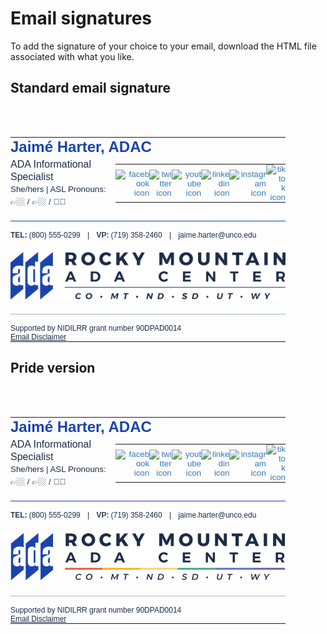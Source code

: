 <script setup>
import FileDownload from '../../.vitepress/components/FileDownload.vue'

const standard = [
  {
    title: 'Standard Signature',
    subtitle: 'Download HTML file',
    fileType: 'HTML',
    url: '/assets/rmadac-email-signature-standard.html'
  },
]

const pride = [
  {
    title: 'Pride Signature',
    subtitle: 'Download HTML file',
    fileType: 'HTML',
    url: '/assets/rmadac-email-signature-pride.html'
  },
]
</script>

<style>
  .vp-doc table {
    margin: unset;
    display: unset;
  }

  .vp-doc tr:nth-child(2n) {
    background-color: unset;
  }

  .vp-doc tr {
    border-top: unset;
  }

  .vp-doc td {
    border: unset;
  }
</style>

# Email signatures

To add the signature of your choice to your email, download the HTML file associated with what you like.

## Standard email signature

<FileDownload :downloads='standard' /><br><br>

<table cellspacing="0" cellpadding="0" border="0" style="
    box-sizing: border-box;
    border-spacing: 0px;
    border-collapse: collapse;
    background: transparent !important;
    font-size: 14px;
    font-style: normal;
    font-variant-ligatures: normal;
    font-variant-caps: normal;
    font-weight: 400;
    letter-spacing: normal;
    orphans: 2;
    text-align: start;
    text-transform: none;
    widows: 2;
    word-spacing: 0px;
    -webkit-text-stroke-width: 0px;
    white-space: normal;
    text-decoration-thickness: initial;
    text-decoration-style: initial;
    text-decoration-color: initial;
    color: rgb(29, 44, 71);
    font-family: 'Montserrat', Arial, sans-serif;
    width: 440px;
  ">
  <tbody style="box-sizing: border-box">
    <tr style="box-sizing: border-box">
      <td colspan="2" style="box-sizing: border-box; padding: 0px">
        <span style="
            box-sizing: border-box;
            font-size: 18pt;
            color: rgb(27, 67, 173);
            line-height: 22pt;
            font-family: 'Montserrat', Arial, sans-serif;
          "><strong style="box-sizing: border-box; font-weight: 800">Jaimé Harter, ADAC</strong></span>
      </td>
    </tr>
    <tr style="box-sizing: border-box">
      <td style="
          box-sizing: border-box;
          padding: 0px 0px 15px;
          font-size: 12pt;
          font-family: 'Montserrat', Arial, sans-serif;
          width: 260px;
          color: rgb(29, 44, 71);
          line-height: 14pt;
        ">
        <span style="
            box-sizing: border-box;
            font-size: 12pt;
            line-height: 20px;
            color: rgb(29, 44, 71);
            font-family: 'Montserrat', Arial, sans-serif;
          ">ADA Informational Specialist</span><br>
          <span style="
            box-sizing: border-box;
            font-size: 10pt;
            line-height: 20px;
            color: rgb(29, 44, 71);
            font-family: 'Montserrat', Arial, sans-serif;
          ">She/hers | ASL Pronouns: 👉🏼 / 👉🏼 / 🖐🏼</span>
      </td>
      <td style="
          box-sizing: border-box;
          padding: 0px 0px 15px;
          font-size: 10pt;
          font-family: 'Montserrat', Arial, sans-serif;
          width: 160px;
          color: rgb(29, 44, 71);
          text-align: right;">
        <table style="
            box-sizing: border-box;
            border-spacing: 0px;
            border-collapse: collapse;
            background: transparent !important;
            float: right;
          ">
          <tbody style="box-sizing: border-box">
            <tr style="box-sizing: border-box">
              <td style="box-sizing: border-box; padding: 0px; width: 30px">
                <a href="https://www.facebook.com/RMADACenter/" target="_blank" rel="noopener" style="
                    box-sizing: border-box;
                    background-color: transparent;
                    color: rgb(51, 122, 183);
                    text-decoration: none;
                  ">
                  <img border="0" alt="facebook icon" width="20" height="20"
                    src="https://www.mail-signatures.com/signature-generator/img/templates/simple-yet-informative/fb.png"
                    style="
                      box-sizing: border-box;
                      border: 0px;
                      vertical-align: middle;
                      width: 20px;
                      height: 20px;
                    " />
                </a>
              </td>
              <td style="box-sizing: border-box; padding: 0px; width: 30px">
                <a href="https://twitter.com/RockyMtnADA" target="_blank" rel="noopener" style="
                    box-sizing: border-box;
                    background-color: transparent;
                    color: rgb(51, 122, 183);
                    text-decoration: none;
                  ">
                  <img border="0" alt="twitter icon" width="20" height="20"
                    src="https://www.mail-signatures.com/signature-generator/img/templates/simple-yet-informative/tt.png"
                    style="
                      box-sizing: border-box;
                      border: 0px;
                      vertical-align: middle;
                      width: 20px;
                      height: 20px;
                    " />
                </a>
              </td>
              <td style="box-sizing: border-box; padding: 0px; width: 30px">
                <a href="https://www.youtube.com/channel/UCcTayMz3J1BmjdXlPBVDSrQ" target="_blank" rel="noopener" style="
                    box-sizing: border-box;
                    background-color: transparent;
                    color: rgb(51, 122, 183);
                    text-decoration: none;
                  ">
                  <img border="0" alt="youtube icon" width="20" height="20"
                    src="https://www.mail-signatures.com/signature-generator/img/templates/simple-yet-informative/yt.png"
                    style="
                      box-sizing: border-box;
                      border: 0px;
                      vertical-align: middle;
                      width: 20px;
                      height: 20px;
                    " />
                </a>
              </td>
              <td style="box-sizing: border-box; padding: 0px; width: 30px">
                <a href="https://www.linkedin.com/company/28618459/" target="_blank" rel="noopener" style="
                    box-sizing: border-box;
                    background-color: transparent;
                    color: rgb(51, 122, 183);
                    text-decoration: none;
                  ">
                  <img border="0" alt="linkedin icon" width="20" height="20"
                    src="https://www.mail-signatures.com/signature-generator/img/templates/simple-yet-informative/ln.png"
                    style="
                      box-sizing: border-box;
                      border: 0px;
                      vertical-align: middle;
                      width: 20px;
                      height: 20px;
                    " />
                </a>
              </td>
              <td style="box-sizing: border-box; padding: 0px; width: 30px">
                <a href="https://www.instagram.com/rockymountainadacenter/" target="_blank" rel="noopener" style="
                    box-sizing: border-box;
                    background-color: transparent;
                    color: rgb(51, 122, 183);
                    text-decoration: none;
                  ">
                  <img border="0" alt="instagram icon" width="20" height="20"
                    src="https://www.mail-signatures.com/signature-generator/img/templates/simple-yet-informative/it.png"
                    style="
                      box-sizing: border-box;
                      border: 0px;
                      vertical-align: middle;
                      width: 20px;
                      height: 20px;
                    " />
                </a>
              </td>
              <td style="box-sizing: border-box; padding: 0px; width: 30px">
                <a href="https://www.tiktok.com/@rockymountainada" target="_blank" rel="noopener" style="
                    box-sizing: border-box;
                    background-color: transparent;
                    color: rgb(51, 122, 183);
                    text-decoration: none;
                  ">
                  <img border="0" alt="tiktok icon" width="20" height="20"
                    src="https://www.mail-signatures.com/signature-generator/img/templates/simple-yet-informative/tk.png"
                    style="
                      box-sizing: border-box;
                      border: 0px;
                      vertical-align: middle;
                      width: 20px;
                      height: 20px;
                    " />
                </a>
              </td>
            </tr>
          </tbody>
        </table>
      </td>
    </tr>
    <tr style="box-sizing: border-box">
      <td colspan="2" style="
          box-sizing: border-box;
          padding: 15px 0px 0px;
          border-top: 1px solid rgb(27, 67, 173);
          font-size: 9pt;
          line-height: 14px;
        ">
        <span style="
            box-sizing: border-box;
            font-size: 9pt;
            color: rgb(29, 44, 71);
            font-family: 'Montserrat', Arial, sans-serif;
          "><span style="box-sizing: border-box; color: rgb(47, 59, 85)"><strong style="
                box-sizing: border-box;
                margin-right: 0.25em;
                font-weight: 800;
              ">TEL:</strong></span>(800) 555-0299<span style="box-sizing: border-box"></span></span>
              <span style="padding: 0 8px"> | </span>
        <span style="
            box-sizing: border-box;
            font-size: 9pt;
            color: rgb(29, 44, 71);
            font-family: 'Montserrat', Arial, sans-serif;
          "><span style="box-sizing: border-box; color: rgb(47, 59, 85)"><strong style="
                box-sizing: border-box;
                margin-right: 0.25em;
                font-weight: 800;
              ">VP:</strong></span>(719) 358-2460</span>
              <span style="padding: 0 8px"> | </span>
        <span style="
            box-sizing: border-box;
            font-size: 9pt;
            color: rgb(47, 59, 85);
          "><span style="box-sizing: border-box; color: rgb(47, 59, 85)"></span><span> </span><a href="mailto:jaime.harter@unco.edu" style="
              box-sizing: border-box;
              background-color: transparent;
              color: rgb(29, 44, 71);
              text-decoration: none;
              font-size: 9pt;
            "><span style="
                box-sizing: border-box;
                font-size: 9pt;
                color: rgb(29, 44, 71);
                text-decoration: none;
              ">jaime.harter@unco.edu</span></a></span>
              <span style="box-sizing: border-box; padding: 20px 0; display: block"><a href="http://rockymountainada.org/" target="_blank" rel="noopener" style="
              box-sizing: border-box;
              background-color: transparent;
              color: rgb(51, 122, 183);
              text-decoration: none;
              font-family: 'Montserrat', Arial, sans-serif;
            ">
              <img src="../assets/logos/rmadac-logo.png" alt="Rocky Mountain ADA Center Pride Logo" /></a></span>
      </td>
    </tr>
    <tr style="box-sizing: border-box">
      <td colspan="2" style="
          box-sizing: border-box;
          padding: 15px 0px 0px;
          border-top: 1px solid rgb(175, 179, 191);
          font-size: 9pt;
          line-height: 14px;
        ">
        <span style="
            box-sizing: border-box;
            font-size: 9pt;
            color: rgb(29, 44, 71);
            font-family: 'Montserrat', Arial, sans-serif;
          ">
          Supported by NIDILRR grant number 90DPAD0014<br>
          <a style="color:rgb(29,44,71);" href="https://rockymountainada.org/disclaimer" target="_blank">Email Disclaimer</a>
        </span>
      </td>
    </tr>
  </tbody>
</table>

## Pride version

<FileDownload :downloads='pride' /><br><br>

<table cellspacing="0" cellpadding="0" border="0" style="
    box-sizing: border-box;
    border-spacing: 0px;
    border-collapse: collapse;
    background: transparent !important;
    font-size: 14px;
    font-style: normal;
    font-variant-ligatures: normal;
    font-variant-caps: normal;
    font-weight: 400;
    letter-spacing: normal;
    orphans: 2;
    text-align: start;
    text-transform: none;
    widows: 2;
    word-spacing: 0px;
    -webkit-text-stroke-width: 0px;
    white-space: normal;
    text-decoration-thickness: initial;
    text-decoration-style: initial;
    text-decoration-color: initial;
    color: rgb(29, 44, 71);
    font-family: 'Montserrat', Arial, sans-serif;
    width: 440px;
  ">
  <tbody style="box-sizing: border-box">
    <tr style="box-sizing: border-box">
      <td colspan="2" style="box-sizing: border-box; padding: 0px">
        <span style="
            box-sizing: border-box;
            font-size: 18pt;
            color: rgb(27, 67, 173);
            line-height: 22pt;
            font-family: 'Montserrat', Arial, sans-serif;
          "><strong style="box-sizing: border-box; font-weight: 700">Jaimé Harter, ADAC</strong></span>
      </td>
    </tr>
    <tr style="box-sizing: border-box">
      <td style="
          box-sizing: border-box;
          padding: 0px 0px 15px;
          font-size: 12pt;
          font-family: 'Montserrat', Arial, sans-serif;
          width: 260px;
          color: rgb(29, 44, 71);
          line-height: 14pt;
        ">
        <span style="
            box-sizing: border-box;
            font-size: 12pt;
            line-height: 20px;
            color: rgb(29, 44, 71);
            font-family: 'Montserrat', Arial, sans-serif;
          ">ADA Informational Specialist</span><br>
          <span style="
            box-sizing: border-box;
            font-size: 10pt;
            line-height: 20px;
            color: rgb(29, 44, 71);
            font-family: 'Montserrat', Arial, sans-serif;
          ">She/hers | ASL Pronouns: 👉🏼 / 👉🏼 / 🖐🏼</span>
      </td>
      <td style="
          box-sizing: border-box;
          padding: 0px 0px 15px;
          font-size: 10pt;
          font-family: 'Montserrat', Arial, sans-serif;
          width: 160px;
          color: rgb(29, 44, 71);
          text-align: right;">
        <table style="
            box-sizing: border-box;
            border-spacing: 0px;
            border-collapse: collapse;
            background: transparent !important;
            float: right;
          ">
          <tbody style="box-sizing: border-box">
            <tr style="box-sizing: border-box">
              <td style="box-sizing: border-box; padding: 0px; width: 30px">
                <a href="https://www.facebook.com/RMADACenter/" target="_blank" rel="noopener" style="
                    box-sizing: border-box;
                    background-color: transparent;
                    color: rgb(51, 122, 183);
                    text-decoration: none;
                  ">
                  <img border="0" alt="facebook icon" width="20" height="20"
                    src="https://www.mail-signatures.com/signature-generator/img/templates/simple-yet-informative/fb.png"
                    style="
                      box-sizing: border-box;
                      border: 0px;
                      vertical-align: middle;
                      width: 20px;
                      height: 20px;
                    " />
                </a>
              </td>
              <td style="box-sizing: border-box; padding: 0px; width: 30px">
                <a href="https://twitter.com/RockyMtnADA" target="_blank" rel="noopener" style="
                    box-sizing: border-box;
                    background-color: transparent;
                    color: rgb(51, 122, 183);
                    text-decoration: none;
                  ">
                  <img border="0" alt="twitter icon" width="20" height="20"
                    src="https://www.mail-signatures.com/signature-generator/img/templates/simple-yet-informative/tt.png"
                    style="
                      box-sizing: border-box;
                      border: 0px;
                      vertical-align: middle;
                      width: 20px;
                      height: 20px;
                    " />
                </a>
              </td>
              <td style="box-sizing: border-box; padding: 0px; width: 30px">
                <a href="https://www.youtube.com/channel/UCcTayMz3J1BmjdXlPBVDSrQ" target="_blank" rel="noopener" style="
                    box-sizing: border-box;
                    background-color: transparent;
                    color: rgb(51, 122, 183);
                    text-decoration: none;
                  ">
                  <img border="0" alt="youtube icon" width="20" height="20"
                    src="https://www.mail-signatures.com/signature-generator/img/templates/simple-yet-informative/yt.png"
                    style="
                      box-sizing: border-box;
                      border: 0px;
                      vertical-align: middle;
                      width: 20px;
                      height: 20px;
                    " />
                </a>
              </td>
              <td style="box-sizing: border-box; padding: 0px; width: 30px">
                <a href="https://www.linkedin.com/company/28618459/" target="_blank" rel="noopener" style="
                    box-sizing: border-box;
                    background-color: transparent;
                    color: rgb(51, 122, 183);
                    text-decoration: none;
                  ">
                  <img border="0" alt="linkedin icon" width="20" height="20"
                    src="https://www.mail-signatures.com/signature-generator/img/templates/simple-yet-informative/ln.png"
                    style="
                      box-sizing: border-box;
                      border: 0px;
                      vertical-align: middle;
                      width: 20px;
                      height: 20px;
                    " />
                </a>
              </td>
              <td style="box-sizing: border-box; padding: 0px; width: 30px">
                <a href="https://www.instagram.com/rockymountainadacenter/" target="_blank" rel="noopener" style="
                    box-sizing: border-box;
                    background-color: transparent;
                    color: rgb(51, 122, 183);
                    text-decoration: none;
                  ">
                  <img border="0" alt="instagram icon" width="20" height="20"
                    src="https://www.mail-signatures.com/signature-generator/img/templates/simple-yet-informative/it.png"
                    style="
                      box-sizing: border-box;
                      border: 0px;
                      vertical-align: middle;
                      width: 20px;
                      height: 20px;
                    " />
                </a>
              </td>
              <td style="box-sizing: border-box; padding: 0px; width: 30px">
                <a href="https://www.tiktok.com/@rockymountainada" target="_blank" rel="noopener" style="
                    box-sizing: border-box;
                    background-color: transparent;
                    color: rgb(51, 122, 183);
                    text-decoration: none;
                  ">
                  <img border="0" alt="tiktok icon" width="20" height="20"
                    src="https://www.mail-signatures.com/signature-generator/img/templates/simple-yet-informative/tk.png"
                    style="
                      box-sizing: border-box;
                      border: 0px;
                      vertical-align: middle;
                      width: 20px;
                      height: 20px;
                    " />
                </a>
              </td>
            </tr>
          </tbody>
        </table>
      </td>
    </tr>
    <tr style="box-sizing: border-box">
      <td colspan="2" style="
          box-sizing: border-box;
          padding: 15px 0px 0px;
          border-top: 1px solid rgb(27, 67, 173);
          font-size: 9pt;
          line-height: 14px;
        ">
        <span style="
            box-sizing: border-box;
            font-size: 9pt;
            color: rgb(29, 44, 71);
            font-family: 'Montserrat', Arial, sans-serif;
          "><span style="box-sizing: border-box; color: rgb(47, 59, 85)"><strong style="
                box-sizing: border-box;
                margin-right: 0.25em;
                font-weight: 800;
              ">TEL:</strong></span>(800) 555-0299<span style="box-sizing: border-box"></span></span>
              <span style="padding: 0 8px"> | </span>
        <span style="
            box-sizing: border-box;
            font-size: 9pt;
            color: rgb(29, 44, 71);
            font-family: 'Montserrat', Arial, sans-serif;
          "><span style="box-sizing: border-box; color: rgb(47, 59, 85)"><strong style="
                box-sizing: border-box;
                margin-right: 0.25em;
                font-weight: 800;
              ">VP:</strong></span>(719) 358-2460</span>
              <span style="padding: 0 8px"> | </span>
        <span style="
            box-sizing: border-box;
            font-size: 9pt;
            color: rgb(47, 59, 85);
          "><span style="box-sizing: border-box; color: rgb(47, 59, 85)"></span><span> </span><a href="mailto:jaime.harter@unco.edu" style="
              box-sizing: border-box;
              background-color: transparent;
              color: rgb(29, 44, 71);
              text-decoration: none;
              font-size: 9pt;
            "><span style="
                box-sizing: border-box;
                font-size: 9pt;
                color: rgb(29, 44, 71);
                text-decoration: none;
              ">jaime.harter@unco.edu</span></a></span>
              <span style="box-sizing: border-box; padding: 20px 0; display: block"><a href="http://rockymountainada.org/" target="_blank" rel="noopener" style="
              box-sizing: border-box;
              background-color: transparent;
              color: rgb(51, 122, 183);
              text-decoration: none;
              font-family: 'Montserrat', Arial, sans-serif;
            ">
              <img src="../assets/logos/rmadac-logo-pride.png" alt="Rocky Mountain ADA Center Logo" /></a></span>
      </td>
    </tr>
    <tr style="box-sizing: border-box">
      <td colspan="2" style="
          box-sizing: border-box;
          padding: 15px 0px 0px;
          border-top: 1px solid rgb(175, 179, 191);
          font-size: 9pt;
          line-height: 14px;
        ">
        <span style="
            box-sizing: border-box;
            font-size: 9pt;
            color: rgb(29, 44, 71);
            font-family: 'Montserrat', Arial, sans-serif;
          ">
          Supported by NIDILRR grant number 90DPAD0014<br>
          <a style="color:rgb(29,44,71);" href="https://rockymountainada.org/disclaimer" target="_blank">Email Disclaimer</a>
        </span>
      </td>
    </tr>
  </tbody>
</table>
